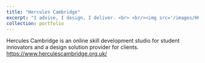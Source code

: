 ```yaml
---
title: "Hercules Cambridge"
excerpt: "I advise, I design, I deliver. <br> <br/><img src='/images/HClogo.png'>"
collection: portfolio
---
```


Hercules Cambridge is an online skill development studio for student innovators and a design solution provider for clients. <br>
https://www.herculescambridge.org.uk/
